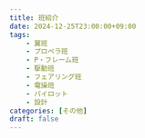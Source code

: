 ```yaml
---
title: 班紹介
date: 2024-12-25T23:00:00+09:00
tags:
    - 翼班
    - プロペラ班
    - P・フレーム班
    - 駆動班
    - フェアリング班
    - 電操班
    - パイロット
    - 設計
categories: [その他]
draft: false
---
```

